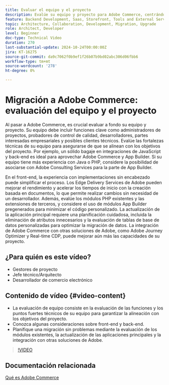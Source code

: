 ```yaml
---
title: Evaluar el equipo y el proyecto
description: Evalúe su equipo y proyecto para Adobe Commerce, centrándose en las funciones, los puntos fuertes técnicos, las consideraciones del front-end y el back-end para una migración correcta.
feature: Backend Development, Saas, Storefront, Tools and External Services
topic: Architecture, Collaboration, Development, Migration, Upgrade
role: Architect, Developer
level: Beginner
doc-type: Technical Video
duration: 270
last-substantial-update: 2024-10-24T00:00:00Z
jira: KT-16275
source-git-commit: da9c7062f0b9ef1f26b07b9bd02abc306d06fbb6
workflow-type: tm+mt
source-wordcount: '278'
ht-degree: 0%

---
```



# Migración a Adobe Commerce: evaluación del equipo y el proyecto

Al pasar a Adobe Commerce, es crucial evaluar a fondo su equipo y proyecto. Su equipo debe incluir funciones clave como administradores de proyectos, probadores de control de calidad, desarrolladores, partes interesadas empresariales y posibles clientes técnicos. Evalúe las fortalezas técnicas de su equipo para asegurarse de que se alinean con los objetivos del proyecto. Por ejemplo, un sólido bagaje en integraciones de JavaScript y back-end es ideal para aprovechar Adobe Commerce y App Builder. Si su equipo tiene más experiencia con Java o PHP, considere la posibilidad de asociarse con Adobe Consulting Services para la parte de App Builder.

En el front-end, la experiencia con implementaciones sin encabezado puede simplificar el proceso. Los Edge Delivery Services de Adobe pueden mejorar el rendimiento y acelerar los tiempos de inicio con la creación basada en documentos, lo que permite realizar cambios sin necesidad de un desarrollador. Además, evalúe los módulos PHP existentes y las extensiones de terceros, y considere el uso de módulos App Builder pregenerados para minimizar el código personalizado. La actualización de la aplicación principal requiere una planificación cuidadosa, incluida la eliminación de atributos innecesarios y la evaluación de tablas de base de datos personalizadas para optimizar la migración de datos. La integración de Adobe Commerce con otras soluciones de Adobe, como Adobe Journey Optimizer y Real-time CDP, puede mejorar aún más las capacidades de su proyecto.

## ¿Para quién es este vídeo?

* Gestores de proyecto
* Jefe técnico/Arquitecto
* Desarrollador de comercio electrónico

## Contenido de vídeo {#video-content}

* La evaluación de equipo consiste en la evaluación de las funciones y los puntos fuertes técnicos de su equipo para garantizar la alineación con los objetivos del proyecto.
* Conozca algunas consideraciones sobre front-end y back-end.
* Planifique una migración sin problemas mediante la evaluación de los módulos existentes, la actualización de las aplicaciones principales y la integración con otras soluciones de Adobe.
 
>[!VIDEO](https://video.tv.adobe.com/v/3447447/?learn=on&captions=spa)

## Documentación relacionada

[Qué es Adobe Commerce](https://experienceleague.adobe.com/es/docs/commerce-admin/start/about)
